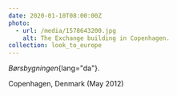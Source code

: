 ```yaml
---
date: 2020-01-10T08:00:00Z
photo:
  - url: /media/1578643200.jpg
    alt: The Exchange building in Copenhagen.
collection: look_to_europe
---
```

*Børsbygningen*{lang="da"}.

Copenhagen, Denmark (May 2012)
